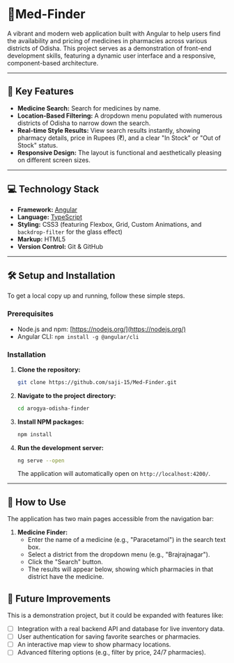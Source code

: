 # 💊Med-Finder

A vibrant and modern web application built with Angular to help users find the availability and pricing of medicines in pharmacies across various districts of Odisha. This project serves as a demonstration of front-end development skills, featuring a dynamic user interface and a responsive, component-based architecture.

---

## 🚀 Key Features

* **Medicine Search:** Search for medicines by name.
* **Location-Based Filtering:** A dropdown menu populated with numerous districts of Odisha to narrow down the search.
* **Real-time Style Results:** View search results instantly, showing pharmacy details, price in Rupees (₹), and a clear   "In Stock" or "Out of Stock" status.
* **Responsive Design:** The layout is functional and aesthetically pleasing on different screen sizes.

---

## 💻 Technology Stack

* **Framework:** [Angular](https://angular.io/)
* **Language:** [TypeScript](https://www.typescriptlang.org/)
* **Styling:** CSS3 (featuring Flexbox, Grid, Custom Animations, and `backdrop-filter` for the glass effect)
* **Markup:** HTML5
* **Version Control:** Git & GitHub

---

## 🛠️ Setup and Installation

To get a local copy up and running, follow these simple steps.

### Prerequisites

* Node.js and npm: [https://nodejs.org/](https://nodejs.org/)
* Angular CLI: `npm install -g @angular/cli`

### Installation

1.  **Clone the repository:**
    ```sh
    git clone https://github.com/saji-15/Med-Finder.git
    ```
2.  **Navigate to the project directory:**
    ```sh
    cd arogya-odisha-finder
    ```
3.  **Install NPM packages:**
    ```sh
    npm install
    ```
4.  **Run the development server:**
    ```sh
    ng serve --open
    ```
    The application will automatically open on `http://localhost:4200/`.

---

## 🧭 How to Use

The application has two main pages accessible from the navigation bar:

1.  **Medicine Finder:**
    * Enter the name of a medicine (e.g., "Paracetamol") in the search text box.
    * Select a district from the dropdown menu (e.g., "Brajrajnagar").
    * Click the "Search" button.
    * The results will appear below, showing which pharmacies in that district have the medicine.


## 🔮 Future Improvements

This is a demonstration project, but it could be expanded with features like:

* [ ] Integration with a real backend API and database for live inventory data.
* [ ] User authentication for saving favorite searches or pharmacies.
* [ ] An interactive map view to show pharmacy locations.
* [ ] Advanced filtering options (e.g., filter by price, 24/7 pharmacies).